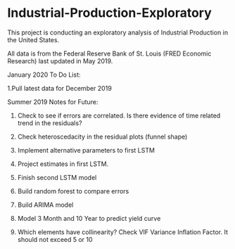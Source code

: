 # Industrial-Production-Exploratory

This project is conducting an exploratory analysis of Industrial Production in the United States. 

All data is from the Federal Reserve Bank of St. Louis (FRED Economic Research) last updated in May 2019.

January 2020 To Do List: 

1.Pull latest data for December 2019





Summer 2019 Notes for Future:

1. Check to see if errors are correlated. Is there evidence of time related trend in the residuals?

2. Check heteroscedacity in the residual plots (funnel shape)

3. Implement alternative parameters to first LSTM

4. Project estimates in first LSTM.

5. Finish second LSTM model

6. Build random forest to compare errors

7. Build ARIMA model

8. Model 3 Month and 10 Year to predict yield curve

9. Which elements have collinearity? Check VIF Variance Inflation Factor. It should not exceed 5 or 10
